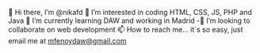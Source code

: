 👋 Hi there, I’m @nikafd
 👀 I’m interested in coding HTML, CSS, JS, PHP and Java
 🌱 I’m currently learning DAW and working in Madrid
-💞️ I’m looking to collaborate on web development
 📫 How to reach me... it´s so easy, just email me at mfenoydaw@gmail.com

<!---
nikafd/nikafd is a ✨ special ✨ repository because its `README.md` (this file) appears on your GitHub profile.
You can click the Preview link to take a look at your changes.
--->
